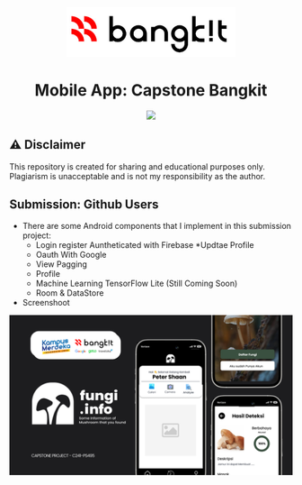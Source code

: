 <div align="center">
  <img alt="Logo_Bangkit" src="https://raw.githubusercontent.com/petershaan12/BangkitFinalProjectAndroid/master/app/src/main/res/drawable/bangkit.jpg" width="300" />
</div>

<div align="center">
<h1>Mobile App: Capstone Bangkit </h1>
<img src="https://img.shields.io/badge/by-bangkit%20-red.svg" />
</div>

## ⚠️ Disclaimer 
This repository is created for sharing and educational purposes only. Plagiarism is unacceptable and is not my responsibility as the author.

## Submission: Github Users
* There are some Android components that I implement in this submission project:
    * Login register Auntheticated with Firebase *Updtae Profile
    * Oauth With Google
    * View Pagging
    * Profile
    * Machine Learning TensorFlow Lite (Still Coming Soon)
    * Room & DataStore
* Screenshoot
 <img alt="Logo_Bangkit" src="https://raw.githubusercontent.com/Fungi-info-Bangkit-Capstone/android/main/app/src/main/res/drawable/2.png" width="1000" />
